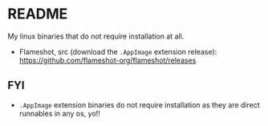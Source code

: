 # README

My linux binaries that do not require installation at all.

- Flameshot, src (download the `.AppImage` extension release): https://github.com/flameshot-org/flameshot/releases

## FYI

- `.AppImage` extension binaries do not require installation as they are direct runnables in any os, yo!!

